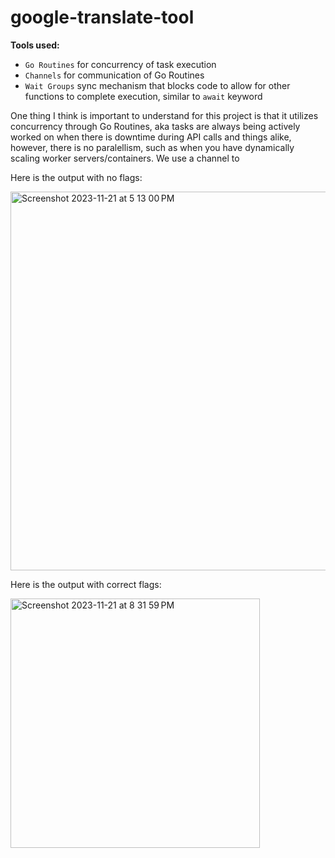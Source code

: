 # google-translate-tool

**Tools used:**
* `Go Routines` for concurrency of task execution
* `Channels` for communication of Go Routines
* `Wait Groups` sync mechanism that blocks code to allow for other functions to complete execution, similar to `await` keyword


One thing I think is important to understand for this project is that it utilizes concurrency through Go Routines, aka tasks are always being actively worked on when there is downtime during API calls and things alike, however, there is no paralellism, such as when you have dynamically scaling worker servers/containers. We use a channel to 

Here is the output with no flags:

<img width="606" alt="Screenshot 2023-11-21 at 5 13 00 PM" src="https://github.com/mfkimbell/google-translate-tool/assets/107063397/eb1c4960-0783-4e28-9d06-f1b09d820268">

Here is the output with correct flags:

<img width="399" alt="Screenshot 2023-11-21 at 8 31 59 PM" src="https://github.com/mfkimbell/google-translate-tool/assets/107063397/7b7d6d46-c6a4-4f36-9acd-6d8b8e12c21c">
